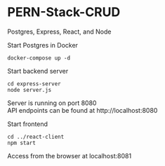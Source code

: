 # PERN-Stack-CRUD
Postgres, Express, React, and Node


Start Postgres in Docker
```
docker-compose up -d
```

Start backend server
```
cd express-server 
node server.js
```
Server is running on port 8080 </br>
API endpoints can be found at http://localhost:8080

Start frontend

```
cd ../react-client 
npm start
```
Access from the browser at localhost:8081
